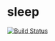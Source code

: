 # sleep
[![Build Status](https://travis-ci.com/henokv/sleep.svg?token=2gGxFu5EqsdBuZ5yvN3T&branch=master)](https://travis-ci.com/henokv/sleep)
